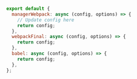 ```js filename=".storybook/my-preset.js" renderer="common" language="js"
export default {
  managerWebpack: async (config, options) => {
    // Update config here
    return config;
  },
  webpackFinal: async (config, options) => {
    return config;
  },
  babel: async (config, options) => {
    return config;
  },
};
```
